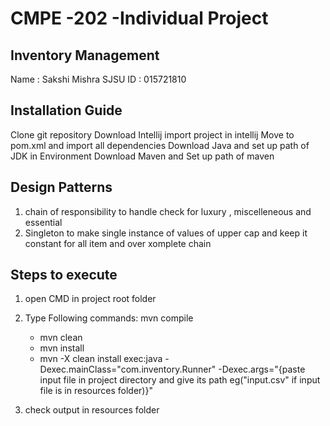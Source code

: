 # CMPE -202 -Individual Project

## Inventory Management

Name : Sakshi Mishra
SJSU ID : 015721810

## Installation Guide
Clone git repository
Download Intellij 
import project in intellij
Move to pom.xml and import all dependencies
Download Java and set up path of JDK in Environment
Download Maven and Set up path of maven

## Design Patterns
1. chain of responsibility to handle check for luxury , miscelleneous and essential
2. Singleton to make single instance of values of upper cap and keep it constant for all item and over xomplete chain



## Steps to execute
1. open CMD in project root folder
2. Type Following commands:
      mvn compile
      - mvn clean
      - mvn install
      - mvn -X clean install exec:java -Dexec.mainClass="com.inventory.Runner" -Dexec.args="{paste input file in project directory and give its path eg("input.csv" if input file is in resources folder)}"
        
3. check output in resources folder

